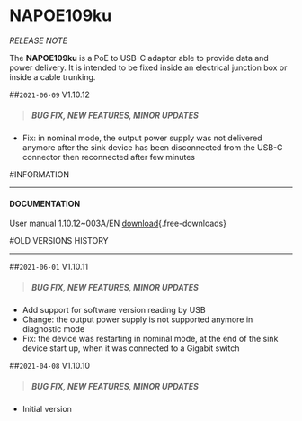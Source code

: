 # NAPOE109ku

*RELEASE NOTE*

The **NAPOE109ku** is a PoE to USB-C adaptor able to provide data and power delivery.
It is intended to be fixed inside an electrical junction box or inside a cable trunking.

##`2021-06-09` V1.10.12   
>##### **BUG FIX, NEW FEATURES, MINOR UPDATES**
- Fix: in nominal mode, the output power supply was not delivered anymore after the sink device has been disconnected from the USB-C connector then reconnected after few minutes 

#INFORMATION
***********************************************************************
#### **DOCUMENTATION**  
User manual 1.10.12~003A/EN [download](napoe/napoe109ku/V1.10.12/napoe109ku-user_manual-1.10.12~003A_en.pdf){.free-downloads}

#OLD VERSIONS HISTORY
***********************************************************************

##`2021-06-01` V1.10.11   
>##### **BUG FIX, NEW FEATURES, MINOR UPDATES**
- Add support for software version reading by USB
- Change: the output power supply is not supported anymore in diagnostic mode
- Fix: the device was restarting in nominal mode, at the end of the sink device start up, when it was connected to a Gigabit switch

##`2021-04-08` V1.10.10   
>##### **BUG FIX, NEW FEATURES, MINOR UPDATES**
- Initial version 
          
